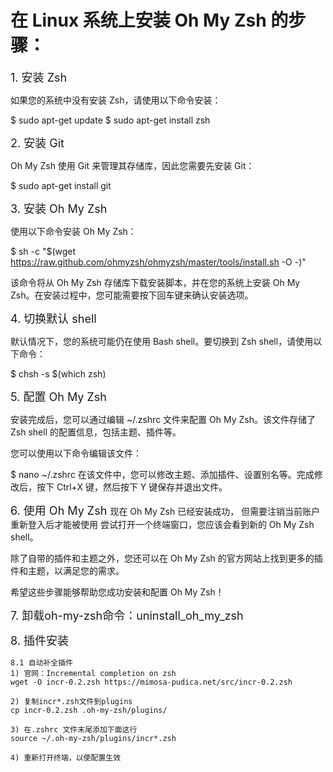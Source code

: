 # 在 Linux 系统上安装 Oh My Zsh 的步骤：

<font size="+1">1. 安装 Zsh </font>

如果您的系统中没有安装 Zsh，请使用以下命令安装：

$ sudo apt-get update
$ sudo apt-get install zsh


<font size="+1">2. 安装 Git</font>

Oh My Zsh 使用 Git 来管理其存储库，因此您需要先安装 Git：

$ sudo apt-get install git


<font size="+1">3. 安装 Oh My Zsh</font>

使用以下命令安装 Oh My Zsh：

$ sh -c "$(wget https://raw.github.com/ohmyzsh/ohmyzsh/master/tools/install.sh -O -)"

该命令将从 Oh My Zsh 存储库下载安装脚本，并在您的系统上安装 Oh My Zsh。在安装过程中，您可能需要按下回车键来确认安装选项。

<font size="+1">4. 切换默认 shell</font>

默认情况下，您的系统可能仍在使用 Bash shell。要切换到 Zsh shell，请使用以下命令：

$ chsh -s $(which zsh)


<font size="+1">5. 配置 Oh My Zsh</font>

安装完成后，您可以通过编辑 ~/.zshrc 文件来配置 Oh My Zsh。该文件存储了 Zsh shell 的配置信息，包括主题、插件等。

您可以使用以下命令编辑该文件：

$ nano ~/.zshrc
在该文件中，您可以修改主题、添加插件、设置别名等。完成修改后，按下 Ctrl+X 键，然后按下 Y 键保存并退出文件。

<font size="+1"> 6. 使用 Oh My Zsh </font> 
现在 Oh My Zsh 已经安装成功，
但需要注销当前账户重新登入后才能被使用
尝试打开一个终端窗口，您应该会看到新的 Oh My Zsh shell。

除了自带的插件和主题之外，您还可以在 Oh My Zsh 的官方网站上找到更多的插件和主题，以满足您的需求。

希望这些步骤能够帮助您成功安装和配置 Oh My Zsh！

<font size="+1"> 7. 卸载oh-my-zsh命令：uninstall_oh_my_zsh  </font> 

<font size="+1">  8. 插件安装 </font> 
```
8.1 自动补全插件
1) 官网：Incremental completion on zsh
wget -O incr-0.2.zsh https://mimosa-pudica.net/src/incr-0.2.zsh

2) 复制incr*.zsh文件到plugins
cp incr-0.2.zsh .oh-my-zsh/plugins/

3) 在.zshrc 文件末尾添加下面这行
source ~/.oh-my-zsh/plugins/incr*.zsh

4) 重新打开终端，以使配置生效

```